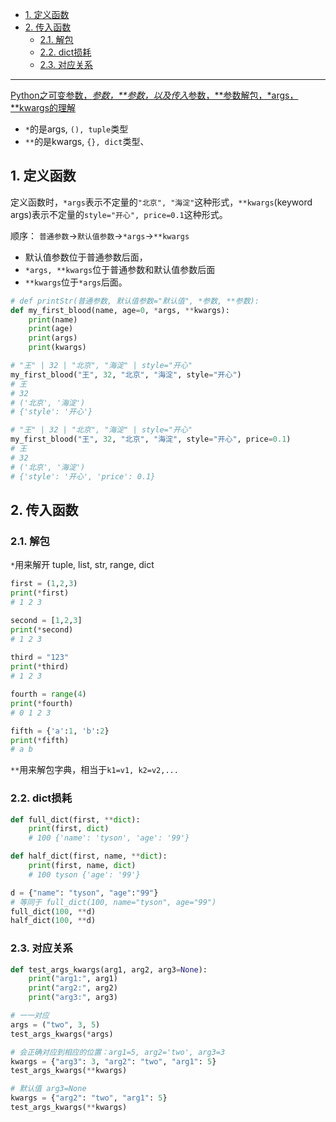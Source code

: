 - [1. 定义函数](#1-定义函数)
- [2. 传入函数](#2-传入函数)
  - [2.1. 解包](#21-解包)
  - [2.2. dict损耗](#22-dict损耗)
  - [2.3. 对应关系](#23-对应关系)

---
[Python之可变参数，*参数，**参数，以及传入*参数，**参数解包，*args，**kwargs的理解](https://blog.csdn.net/cadi2011/article/details/84871401)


- `*`的是args, `(), tuple`类型
- `**`的是kwargs, `{}, dict`类型、
## 1. 定义函数

定义函数时，`*args`表示不定量的`"北京", "海淀"`这种形式，`**kwargs`(keyword args)表示不定量的`style="开心", price=0.1`这种形式。

顺序： `普通参数`->`默认值参数`->`*args`->`**kwargs`
- 默认值参数位于普通参数后面，
- `*args, **kwargs`位于普通参数和默认值参数后面
- `**kwargs`位于`*args`后面。
```python
# def printStr(普通参数, 默认值参数="默认值", *参数, **参数):
def my_first_blood(name, age=0, *args, **kwargs):
    print(name)
    print(age)
    print(args)
    print(kwargs)

# "王" | 32 | "北京", "海淀" | style="开心"
my_first_blood("王", 32, "北京", "海淀", style="开心")
# 王
# 32
# ('北京', '海淀')
# {'style': '开心'}

# "王" | 32 | "北京", "海淀" | style="开心"
my_first_blood("王", 32, "北京", "海淀", style="开心", price=0.1)
# 王
# 32
# ('北京', '海淀')
# {'style': '开心', 'price': 0.1}
```

## 2. 传入函数
### 2.1. 解包
`*`用来解开 tuple, list, str, range, dict
```python
first = (1,2,3)
print(*first)
# 1 2 3

second = [1,2,3]
print(*second)
# 1 2 3
 
third = "123"
print(*third)
# 1 2 3

fourth = range(4)
print(*fourth)
# 0 1 2 3

fifth = {'a':1, 'b':2}
print(*fifth)
# a b
```

`**`用来解包字典，相当于`k1=v1, k2=v2,...`

### 2.2. dict损耗

```python
def full_dict(first, **dict):
    print(first, dict)
    # 100 {'name': 'tyson', 'age': '99'}

def half_dict(first, name, **dict):
    print(first, name, dict)
    # 100 tyson {'age': '99'}

d = {"name": "tyson", "age":"99"}
# 等同于 full_dict(100, name="tyson", age="99") 
full_dict(100, **d)
half_dict(100, **d)
```

### 2.3. 对应关系


```python
def test_args_kwargs(arg1, arg2, arg3=None):
    print("arg1:", arg1)
    print("arg2:", arg2)
    print("arg3:", arg3)

# 一一对应
args = ("two", 3, 5)
test_args_kwargs(*args)

# 会正确对应到相应的位置：arg1=5, arg2='two', arg3=3
kwargs = {"arg3": 3, "arg2": "two", "arg1": 5}
test_args_kwargs(**kwargs)

# 默认值 arg3=None
kwargs = {"arg2": "two", "arg1": 5}
test_args_kwargs(**kwargs)
```